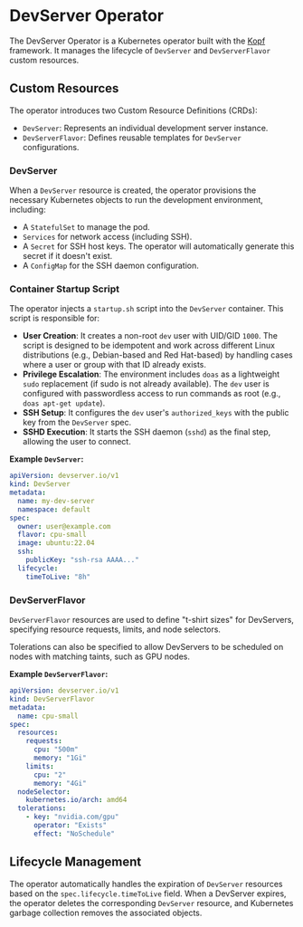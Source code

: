 # DevServer Operator

The DevServer Operator is a Kubernetes operator built with the [Kopf](https://kopf.readthedocs.io/) framework. It manages the lifecycle of `DevServer` and `DevServerFlavor` custom resources.

## Custom Resources

The operator introduces two Custom Resource Definitions (CRDs):

-   `DevServer`: Represents an individual development server instance.
-   `DevServerFlavor`: Defines reusable templates for `DevServer` configurations.

### DevServer

When a `DevServer` resource is created, the operator provisions the necessary Kubernetes objects to run the development environment, including:

-   A `StatefulSet` to manage the pod.
-   `Services` for network access (including SSH).
-   A `Secret` for SSH host keys. The operator will automatically generate this secret if it doesn't exist.
-   A `ConfigMap` for the SSH daemon configuration.

### Container Startup Script

The operator injects a `startup.sh` script into the `DevServer` container. This script is responsible for:

-   **User Creation**: It creates a non-root `dev` user with UID/GID `1000`. The script is designed to be idempotent and work across different Linux distributions (e.g., Debian-based and Red Hat-based) by handling cases where a user or group with that ID already exists.
-   **Privilege Escalation**: The environment includes `doas` as a lightweight `sudo` replacement (if sudo is not already available). The `dev` user is configured with passwordless access to run commands as root (e.g., `doas apt-get update`).
-   **SSH Setup**: It configures the `dev` user's `authorized_keys` with the public key from the `DevServer` spec.
-   **SSHD Execution**: It starts the SSH daemon (`sshd`) as the final step, allowing the user to connect.

**Example `DevServer`:**

```yaml
apiVersion: devserver.io/v1
kind: DevServer
metadata:
  name: my-dev-server
  namespace: default
spec:
  owner: user@example.com
  flavor: cpu-small
  image: ubuntu:22.04
  ssh:
    publicKey: "ssh-rsa AAAA..."
  lifecycle:
    timeToLive: "8h"
```

### DevServerFlavor

`DevServerFlavor` resources are used to define "t-shirt sizes" for DevServers, specifying resource requests, limits, and node selectors.

Tolerations can also be specified to allow DevServers to be scheduled on nodes with matching taints, such as GPU nodes.

**Example `DevServerFlavor`:**

```yaml
apiVersion: devserver.io/v1
kind: DevServerFlavor
metadata:
  name: cpu-small
spec:
  resources:
    requests:
      cpu: "500m"
      memory: "1Gi"
    limits:
      cpu: "2"
      memory: "4Gi"
  nodeSelector:
    kubernetes.io/arch: amd64
  tolerations:
    - key: "nvidia.com/gpu"
      operator: "Exists"
      effect: "NoSchedule"
```

## Lifecycle Management

The operator automatically handles the expiration of `DevServer` resources based on the `spec.lifecycle.timeToLive` field. When a DevServer expires, the operator deletes the corresponding `DevServer` resource, and Kubernetes garbage collection removes the associated objects.
